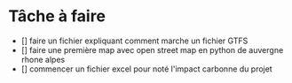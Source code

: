 # Tâche à faire
- [] faire un fichier expliquant comment marche un fichier GTFS
- [] faire une première map avec open street map en python de auvergne rhone alpes
- [] commencer un fichier excel pour noté l'impact carbonne du projet